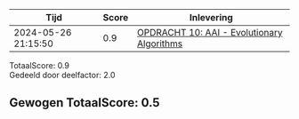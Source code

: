 
|Tijd|Score|Inlevering|
|---|---|---|
|2024-05-26 21:15:50 |0.9|<a href="https://canvas.hu.nl//courses/39753/assignments/284181/submissions/616">OPDRACHT 10: AAI - Evolutionary Algorithms</a>|

TotaalScore: 0.9   
Gedeeld door deelfactor: 2.0   

## Gewogen TotaalScore: 0.5

